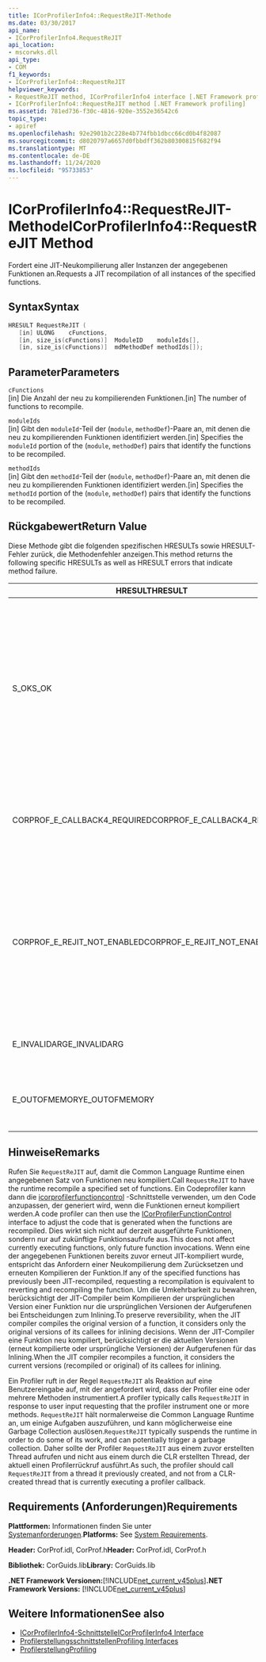```yaml
---
title: ICorProfilerInfo4::RequestReJIT-Methode
ms.date: 03/30/2017
api_name:
- ICorProfilerInfo4.RequestReJIT
api_location:
- mscorwks.dll
api_type:
- COM
f1_keywords:
- ICorProfilerInfo4::RequestReJIT
helpviewer_keywords:
- RequestReJIT method, ICorProfilerInfo4 interface [.NET Framework profiling]
- ICorProfilerInfo4::RequestReJIT method [.NET Framework profiling]
ms.assetid: 781ed736-f30c-4816-920e-3552e36542c6
topic_type:
- apiref
ms.openlocfilehash: 92e2901b2c228e4b774fbb1dbcc66cd0b4f82087
ms.sourcegitcommit: d8020797a6657d0fbbdff362b80300815f682f94
ms.translationtype: MT
ms.contentlocale: de-DE
ms.lasthandoff: 11/24/2020
ms.locfileid: "95733853"
---
```

# <a name="icorprofilerinfo4requestrejit-method"></a><span data-ttu-id="f43b8-102">ICorProfilerInfo4::RequestReJIT-Methode</span><span class="sxs-lookup"><span data-stu-id="f43b8-102">ICorProfilerInfo4::RequestReJIT Method</span></span>

<span data-ttu-id="f43b8-103">Fordert eine JIT-Neukompilierung aller Instanzen der angegebenen Funktionen an.</span><span class="sxs-lookup"><span data-stu-id="f43b8-103">Requests a JIT recompilation of all instances of the specified functions.</span></span>  
  
## <a name="syntax"></a><span data-ttu-id="f43b8-104">Syntax</span><span class="sxs-lookup"><span data-stu-id="f43b8-104">Syntax</span></span>  
  
```cpp  
HRESULT RequestReJIT (  
   [in] ULONG    cFunctions,  
   [in, size_is(cFunctions)]  ModuleID    moduleIds[],  
   [in, size_is(cFunctions)]  mdMethodDef methodIds[]);  
```  
  
## <a name="parameters"></a><span data-ttu-id="f43b8-105">Parameter</span><span class="sxs-lookup"><span data-stu-id="f43b8-105">Parameters</span></span>  

 `cFunctions`  
 <span data-ttu-id="f43b8-106">[in] Die Anzahl der neu zu kompilierenden Funktionen.</span><span class="sxs-lookup"><span data-stu-id="f43b8-106">[in] The number of functions to recompile.</span></span>  
  
 `moduleIds`  
 <span data-ttu-id="f43b8-107">[in] Gibt den `moduleId`-Teil der (`module`, `methodDef`)-Paare an, mit denen die neu zu kompilierenden Funktionen identifiziert werden.</span><span class="sxs-lookup"><span data-stu-id="f43b8-107">[in] Specifies the `moduleId` portion of the (`module`, `methodDef`) pairs that identify the functions to be recompiled.</span></span>  
  
 `methodIds`  
 <span data-ttu-id="f43b8-108">[in] Gibt den `methodId`-Teil der (`module`, `methodDef`)-Paare an, mit denen die neu zu kompilierenden Funktionen identifiziert werden.</span><span class="sxs-lookup"><span data-stu-id="f43b8-108">[in] Specifies the `methodId` portion of the (`module`, `methodDef`) pairs that identify the functions to be recompiled.</span></span>  
  
## <a name="return-value"></a><span data-ttu-id="f43b8-109">Rückgabewert</span><span class="sxs-lookup"><span data-stu-id="f43b8-109">Return Value</span></span>  

 <span data-ttu-id="f43b8-110">Diese Methode gibt die folgenden spezifischen HRESULTs sowie HRESULT-Fehler zurück, die Methodenfehler anzeigen.</span><span class="sxs-lookup"><span data-stu-id="f43b8-110">This method returns the following specific HRESULTs as well as HRESULT errors that indicate method failure.</span></span>  
  
|<span data-ttu-id="f43b8-111">HRESULT</span><span class="sxs-lookup"><span data-stu-id="f43b8-111">HRESULT</span></span>|<span data-ttu-id="f43b8-112">BESCHREIBUNG</span><span class="sxs-lookup"><span data-stu-id="f43b8-112">Description</span></span>|  
|-------------|-----------------|  
|<span data-ttu-id="f43b8-113">S_OK</span><span class="sxs-lookup"><span data-stu-id="f43b8-113">S_OK</span></span>|<span data-ttu-id="f43b8-114">Es wurde versucht, alle Methoden für die JIT-Neukompilierung zu markieren.</span><span class="sxs-lookup"><span data-stu-id="f43b8-114">An attempt was made to mark all the methods for JIT recompilation.</span></span> <span data-ttu-id="f43b8-115">Der Profiler muss die [ICorProfilerCallback4:: rejiterror](icorprofilercallback4-rejiterror-method.md) -Methode implementieren, um zu bestimmen, welche Methoden erfolgreich für die JIT-Neukompilierung gekennzeichnet wurden.</span><span class="sxs-lookup"><span data-stu-id="f43b8-115">The profiler must implement the [ICorProfilerCallback4::ReJITError](icorprofilercallback4-rejiterror-method.md) method to determine which methods were successfully marked for JIT recompilation.</span></span>|  
|<span data-ttu-id="f43b8-116">CORPROF_E_CALLBACK4_REQUIRED</span><span class="sxs-lookup"><span data-stu-id="f43b8-116">CORPROF_E_CALLBACK4_REQUIRED</span></span>|<span data-ttu-id="f43b8-117">Der Profiler muss die [ICorProfilerCallback4](icorprofilercallback4-interface.md) -Schnittstelle implementieren, damit dieser-Befehl unterstützt wird.</span><span class="sxs-lookup"><span data-stu-id="f43b8-117">The profiler must implement the [ICorProfilerCallback4](icorprofilercallback4-interface.md) interface for this call to be supported.</span></span>|  
|<span data-ttu-id="f43b8-118">CORPROF_E_REJIT_NOT_ENABLED</span><span class="sxs-lookup"><span data-stu-id="f43b8-118">CORPROF_E_REJIT_NOT_ENABLED</span></span>|<span data-ttu-id="f43b8-119">Die JIT-Neukompilierung wurde nicht aktiviert.</span><span class="sxs-lookup"><span data-stu-id="f43b8-119">JIT recompilation has not been enabled.</span></span> <span data-ttu-id="f43b8-120">Sie müssen die JIT-Neukompilierung während der Initialisierung aktivieren, indem Sie die [ICorProfilerInfo:: SetEventMask](icorprofilerinfo-seteventmask-method.md) -Methode verwenden, um das-Flag festzulegen `COR_PRF_ENABLE_REJIT` .</span><span class="sxs-lookup"><span data-stu-id="f43b8-120">You must enable JIT recompilation during initialization by using the [ICorProfilerInfo::SetEventMask](icorprofilerinfo-seteventmask-method.md) method to set the `COR_PRF_ENABLE_REJIT` flag.</span></span>|  
|<span data-ttu-id="f43b8-121">E_INVALIDARG</span><span class="sxs-lookup"><span data-stu-id="f43b8-121">E_INVALIDARG</span></span>|<span data-ttu-id="f43b8-122">`cFunctions` ist 0, oder `moduleIds` oder `methodIds` ist `NULL`.</span><span class="sxs-lookup"><span data-stu-id="f43b8-122">`cFunctions` is 0, or `moduleIds` or `methodIds` is `NULL`.</span></span>|  
|||  
|<span data-ttu-id="f43b8-123">E_OUTOFMEMORY</span><span class="sxs-lookup"><span data-stu-id="f43b8-123">E_OUTOFMEMORY</span></span>|<span data-ttu-id="f43b8-124">Die CLR konnte die Anforderung nicht abschließen, da nicht genügend Arbeitsspeicher vorhanden war.</span><span class="sxs-lookup"><span data-stu-id="f43b8-124">The CLR was unable to complete the request because it ran out of memory.</span></span>|  
  
## <a name="remarks"></a><span data-ttu-id="f43b8-125">Hinweise</span><span class="sxs-lookup"><span data-stu-id="f43b8-125">Remarks</span></span>  

 <span data-ttu-id="f43b8-126">Rufen Sie `RequestReJIT` auf, damit die Common Language Runtime einen angegebenen Satz von Funktionen neu kompiliert.</span><span class="sxs-lookup"><span data-stu-id="f43b8-126">Call `RequestReJIT` to have the runtime recompile a specified set of functions.</span></span> <span data-ttu-id="f43b8-127">Ein Codeprofiler kann dann die [icorprofilerfunctioncontrol](icorprofilerfunctioncontrol-interface.md) -Schnittstelle verwenden, um den Code anzupassen, der generiert wird, wenn die Funktionen erneut kompiliert werden.</span><span class="sxs-lookup"><span data-stu-id="f43b8-127">A code profiler can then use the [ICorProfilerFunctionControl](icorprofilerfunctioncontrol-interface.md) interface to adjust the code that is generated when the functions are recompiled.</span></span> <span data-ttu-id="f43b8-128">Dies wirkt sich nicht auf derzeit ausgeführte Funktionen, sondern nur auf zukünftige Funktionsaufrufe aus.</span><span class="sxs-lookup"><span data-stu-id="f43b8-128">This does not affect currently executing functions, only future function invocations.</span></span> <span data-ttu-id="f43b8-129">Wenn eine der angegebenen Funktionen bereits zuvor erneut JIT-kompiliert wurde, entspricht das Anfordern einer Neukompilierung dem Zurücksetzen und erneuten Kompilieren der Funktion.</span><span class="sxs-lookup"><span data-stu-id="f43b8-129">If any of the specified functions has previously been JIT-recompiled, requesting a recompilation is equivalent to reverting and recompiling the function.</span></span> <span data-ttu-id="f43b8-130">Um die Umkehrbarkeit zu bewahren, berücksichtigt der JIT-Compiler beim Kompilieren der ursprünglichen Version einer Funktion nur die ursprünglichen Versionen der Aufgerufenen bei Entscheidungen zum Inlining.</span><span class="sxs-lookup"><span data-stu-id="f43b8-130">To preserve reversibility, when the JIT compiler compiles the original version of a function, it considers only the original versions of its callees for inlining decisions.</span></span> <span data-ttu-id="f43b8-131">Wenn der JIT-Compiler eine Funktion neu kompiliert, berücksichtigt er die aktuellen Versionen (erneut kompilierte oder ursprüngliche Versionen) der Aufgerufenen für das Inlining.</span><span class="sxs-lookup"><span data-stu-id="f43b8-131">When the JIT compiler recompiles a function, it considers the current versions (recompiled or original) of its callees for inlining.</span></span>  
  
 <span data-ttu-id="f43b8-132">Ein Profiler ruft in der Regel `RequestReJIT` als Reaktion auf eine Benutzereingabe auf, mit der angefordert wird, dass der Profiler eine oder mehrere Methoden instrumentiert.</span><span class="sxs-lookup"><span data-stu-id="f43b8-132">A profiler typically calls `RequestReJIT` in response to user input requesting that the profiler instrument one or more methods.</span></span> <span data-ttu-id="f43b8-133">`RequestReJIT` hält normalerweise die Common Language Runtime an, um einige Aufgaben auszuführen, und kann möglicherweise eine Garbage Collection auslösen.</span><span class="sxs-lookup"><span data-stu-id="f43b8-133">`RequestReJIT` typically suspends the runtime in order to do some of its work, and can potentially trigger a garbage collection.</span></span> <span data-ttu-id="f43b8-134">Daher sollte der Profiler `RequestReJIT` aus einem zuvor erstellten Thread aufrufen und nicht aus einem durch die CLR erstellten Thread, der aktuell einen Profilerrückruf ausführt.</span><span class="sxs-lookup"><span data-stu-id="f43b8-134">As such, the profiler should call `RequestReJIT` from a thread it previously created, and not from a CLR-created thread that is currently executing a profiler callback.</span></span>  
  
## <a name="requirements"></a><span data-ttu-id="f43b8-135">Requirements (Anforderungen)</span><span class="sxs-lookup"><span data-stu-id="f43b8-135">Requirements</span></span>  

 <span data-ttu-id="f43b8-136">**Plattformen:** Informationen finden Sie unter [Systemanforderungen](../../get-started/system-requirements.md).</span><span class="sxs-lookup"><span data-stu-id="f43b8-136">**Platforms:** See [System Requirements](../../get-started/system-requirements.md).</span></span>  
  
 <span data-ttu-id="f43b8-137">**Header:** CorProf.idl, CorProf.h</span><span class="sxs-lookup"><span data-stu-id="f43b8-137">**Header:** CorProf.idl, CorProf.h</span></span>  
  
 <span data-ttu-id="f43b8-138">**Bibliothek:** CorGuids.lib</span><span class="sxs-lookup"><span data-stu-id="f43b8-138">**Library:** CorGuids.lib</span></span>  
  
 <span data-ttu-id="f43b8-139">**.NET Framework Versionen:**[!INCLUDE[net_current_v45plus](../../../../includes/net-current-v45plus-md.md)]</span><span class="sxs-lookup"><span data-stu-id="f43b8-139">**.NET Framework Versions:** [!INCLUDE[net_current_v45plus](../../../../includes/net-current-v45plus-md.md)]</span></span>  
  
## <a name="see-also"></a><span data-ttu-id="f43b8-140">Weitere Informationen</span><span class="sxs-lookup"><span data-stu-id="f43b8-140">See also</span></span>

- [<span data-ttu-id="f43b8-141">ICorProfilerInfo4-Schnittstelle</span><span class="sxs-lookup"><span data-stu-id="f43b8-141">ICorProfilerInfo4 Interface</span></span>](icorprofilerinfo4-interface.md)
- [<span data-ttu-id="f43b8-142">Profilerstellungsschnittstellen</span><span class="sxs-lookup"><span data-stu-id="f43b8-142">Profiling Interfaces</span></span>](profiling-interfaces.md)
- [<span data-ttu-id="f43b8-143">Profilerstellung</span><span class="sxs-lookup"><span data-stu-id="f43b8-143">Profiling</span></span>](index.md)
